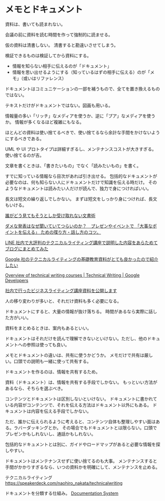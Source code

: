 # メモとドキュメント

資料は、書いても読まれない。

会議の前に資料を読む時間を作って強制的に読ませる。

仮の資料は清書しない。
清書すると勘違いさせてしまう。

検証できるものは検証してから資料にする。

- 情報を知らない相手に伝えるのが「ドキュメント」
- 情報を思い出せるようにする（知っているはずの相手に伝える）のが「メモ」（或いはリファレンス）

ドキュメントはコミュニケーションの一部を補うもので、全てを置き換えるものではない。

テキストだけがドキュメントではない。図画も用いる。

情報量の多い「リッチ」なメディアを使うか、逆に「プア」なメディアを使うか。
情報が多くなるほど複雑にもなる。

ほとんどの資料は使い捨てるべきで、使い捨てるなら余計な手間をかけないようにするべきである。

UML や UI プロトタイプは詳細すぎるし、メンテナンスコストが大きすぎる。使い捨てるのが吉。

文章を書くときは、「書きたいもの」でなく「読みたいもの」を書く。

すでに知っている情報なら目次があれば引き出せる。
包括的なドキュメントが必要なのは、何も知らない人にドキュメントだけで知識を伝える時だけ。
そのようなドキュメントは読みたい人だけが読んで、独力で身につければいい。

長文は短文の繰り返しでしかない。
まずは短文をしっかり身につければ、長文もいける。

[誰がどう見てもそうとしか受け取れない文書術](https://speakerdeck.com/namura/shui-gadoujian-temosoutosikashou-kequ-renaiwen-shu-shu-gong-kai-ban?slide=9)

[ダメな発表はなぜ聞いていてつらいのか？　プレゼンやイベントで 「大事なポイントを伝える」 ための喋り方・話し方のコツ。](https://qiita.com/t2-kob/items/71163cddc4e38993ff30)

[LINE 社内で大評判のテクニカルライティング講座で説明した内容をあらためてブログにまとめてみた](https://engineering.linecorp.com/ja/blog/line-technical-writing-course/)

[Google 社のテクニカルライティングの基礎教育資料がとても良かったので紹介したい](https://qiita.com/yasuoyasuo/items/c43783316a4d141a140f)

[Overview of technical writing courses | Technical Writing | Google Developers](https://developers.google.com/tech-writing/overview)

[社内で行ったビジネスライティング講座資料を公開します](https://dev.classmethod.jp/articles/business-writing-howto/)

人の移り変わりが多いと、それだけ資料も多く必要になる。

ドキュメントにすると、大量の情報が抜け落ちる。
時間があるなら実際に話した方がいい。

資料をまとめるときは、案内もあるといい。

ドキュメントはそれだけを読んで理解できないといけない。ただし、他のドキュメントへの参照は使っても良い。

メモとドキュメントの違いは、共有に使うかどうか。
メモだけで共有は厳しい。口頭での説明も一緒に使って共有する。

ドキュメントを作るのは、情報を共有するため。

資料（ドキュメント）は、情報を共有する手段でしかない。
もっといい方法があるなら、そちらを選ぶべき。

コンテンツとドキュメントは区別しないといけない。
ドキュメントに書かれている内容がコンテンツで、それを伝える方法はドキュメント以外にもある。
ドキュメントは内容を伝える手段でしかない。

ただ、誰かに伝えられるように考えると、コンテンツ自体も整理しやすい面はある。ラバーダッキングとか。
その場合でもドキュメントとは限らない。口頭でプレゼンかもしれないし、通話かもしれない。

包括的なドキュメントとは別に、ガイドやロードマップがあると必要な情報を探しやすい。

ドキュメントはメンテナンスせずに使い捨てるのも大事。
メンテナンスすると手間がかかりすぎるなら、いつの資料かを明確にして、メンテナンスを止める。

テクニカルライティング
https://speakerdeck.com/naohiro_nakata/technicalwriting

ドキュメントを分類する仕組み。
[Documentation System](https://documentation.divio.com/)
